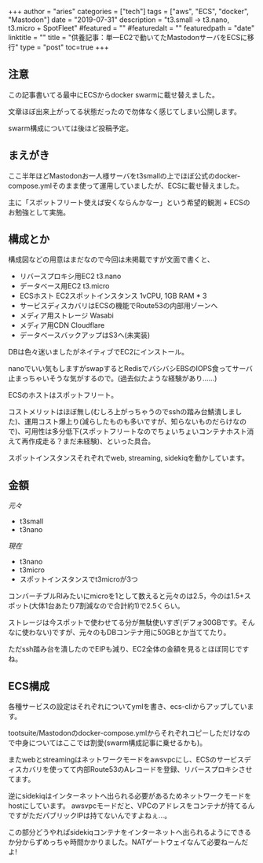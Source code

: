 +++
author = "aries"
categories = ["tech"]
tags = ["aws", "ECS", "docker", "Mastodon"]
date = "2019-07-31"
description = "t3.small -> t3.nano, t3.micro + SpotFleet"
#featured = ""
#featuredalt = ""
featuredpath = "date"
linktitle = ""
title = "供養記事：単一EC2で動いてたMastodonサーバをECSに移行"
type = "post"
toc=true
+++

## 注意

この記事書いてる最中にECSからdocker swarmに載せ替えました。

文章ほぼ出来上がってる状態だったので勿体なく感じてしまい公開します。

swarm構成については後ほど投稿予定。

## まえがき

ここ半年ほどMastodonお一人様サーバをt3smallの上でほぼ公式のdocker-compose.ymlそのまま使って運用していましたが、ECSに載せ替えました。

主に「スポットフリート使えば安くならんかなー」という希望的観測 + ECSのお勉強として実施。

## 構成とか

構成図などの用意はまだなので今回は未掲載ですが文面で書くと、

- リバースプロキシ用EC2 t3.nano
- データベース用EC2 t3.micro
- ECSホスト EC2スポットインスタンス 1vCPU, 1GB RAM * 3
- サービスディスカバリはECSの機能でRoute53の内部用ゾーンへ
- メディア用ストレージ Wasabi
- メディア用CDN Cloudflare
- データベースバックアップはS3へ(未実装)

DBは色々迷いましたがネイティブでEC2にインストール。

nanoでいい気もしますがswapするとRedisでバシバシEBSのIOPS食ってサーバ止まっちゃいそうな気がするので。(過去似たような経験があり……)

ECSのホストはスポットフリート。

コストメリットはほぼ無し(むしろ上がっちゃうのでsshの踏み台鯖潰しました)、運用コスト爆上り(減らしたものも多いですが、知らないものだらけなので)、可用性は多分低下(スポットフリートなのでちょいちょいコンテナホスト消えて再作成走る？まだ未経験)、といった具合。

スポットインスタンスそれぞれでweb, streaming, sidekiqを動かしています。

## 金額

_元々_

- t3small
- t3nano

_現在_

- t3nano
- t3micro
- スポットインスタンスでt3microが3つ

コンバーチブルRIみたいにmicroを1として数えると元々のは2.5，今のは1.5+スポット(大体1台あたり7割減なので合計約1)で2.5くらい。

ストレージは今スポットで使わせてる分が無駄使いすぎ(デフォ30GBです。そんなに使わない)ですが、元々のもDBコンテナ用に50GBとか当ててたり。

ただssh踏み台を潰したのでEIPも減り、EC2全体の金額を見るとほぼ同じですね。

## ECS構成

各種サービスの設定はそれぞれについてymlを書き、ecs-cliからアップしています。

tootsuite/Mastodonのdocker-compose.ymlからそれぞれコピーしただけなので中身についてはここでは割愛(swarm構成記事に乗せるかも)。

またwebとstreamingはネットワークモードをawsvpcにし、ECSのサービスディスカバリを使ってて内部Route53のAレコードを登録、リバースプロキシさせてます。

逆にsidekiqはインターネットへ出られる必要があるためネットワークモードをhostにしています。
awsvpcモードだと、VPCのアドレスをコンテナが持てるんですがただパブリックIPは持てないんですよねぇ...。

この部分どうやればsidekiqコンテナをインターネットへ出られるようにできるか分からずめっちゃ時間かかりました。NATゲートウェイなんて必要ねーんだよ!


